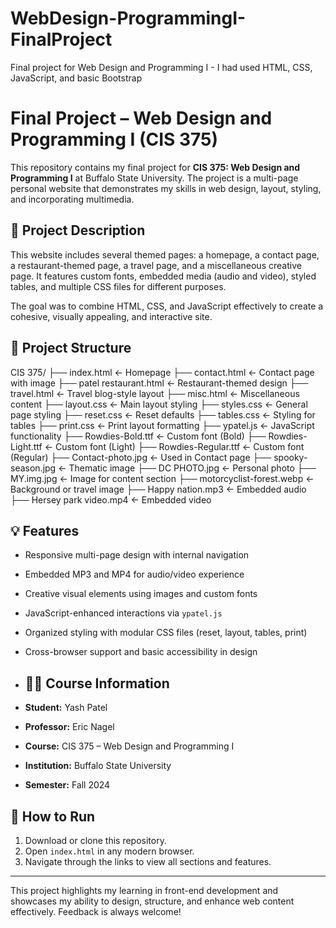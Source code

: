 # WebDesign-ProgrammingI-FinalProject
Final project for Web Design and Programming I - I had used HTML, CSS, JavaScript, and basic Bootstrap
# Final Project – Web Design and Programming I (CIS 375)

This repository contains my final project for **CIS 375: Web Design and Programming I** at Buffalo State University. The project is a multi-page personal website that demonstrates my skills in web design, layout, styling, and incorporating multimedia.

## 📝 Project Description

This website includes several themed pages: a homepage, a contact page, a restaurant-themed page, a travel page, and a miscellaneous creative page. It features custom fonts, embedded media (audio and video), styled tables, and multiple CSS files for different purposes.

The goal was to combine HTML, CSS, and JavaScript effectively to create a cohesive, visually appealing, and interactive site.

## 📁 Project Structure

CIS 375/ ├── index.html ← Homepage ├── contact.html ← Contact page with image ├── patel restaurant.html ← Restaurant-themed design ├── travel.html ← Travel blog-style layout ├── misc.html ← Miscellaneous content ├── layout.css ← Main layout styling ├── styles.css ← General page styling ├── reset.css ← Reset defaults ├── tables.css ← Styling for tables ├── print.css ← Print layout formatting ├── ypatel.js ← JavaScript functionality ├── Rowdies-Bold.ttf ← Custom font (Bold) ├── Rowdies-Light.ttf ← Custom font (Light) ├── Rowdies-Regular.ttf ← Custom font (Regular) ├── Contact-photo.jpg ← Used in Contact page ├── spooky-season.jpg ← Thematic image ├── DC PHOTO.jpg ← Personal photo ├── MY.img.jpg ← Image for content section ├── motorcyclist-forest.webp ← Background or travel image ├── Happy nation.mp3 ← Embedded audio ├── Hersey park video.mp4 ← Embedded video

## 💡 Features

- Responsive multi-page design with internal navigation
- Embedded MP3 and MP4 for audio/video experience
- Creative visual elements using images and custom fonts
- JavaScript-enhanced interactions via `ypatel.js`
- Organized styling with modular CSS files (reset, layout, tables, print)
- Cross-browser support and basic accessibility in design

- ## 👨‍🎓 Course Information

- **Student:** Yash Patel  
- **Professor:** Eric Nagel  
- **Course:** CIS 375 – Web Design and Programming I  
- **Institution:** Buffalo State University  
- **Semester:** Fall 2024

## 🚀 How to Run

1. Download or clone this repository.
2. Open `index.html` in any modern browser.
3. Navigate through the links to view all sections and features.

---

This project highlights my learning in front-end development and showcases my ability to design, structure, and enhance web content effectively. Feedback is always welcome!
